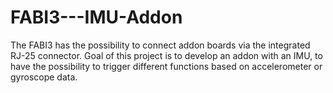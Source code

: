 # FABI3---IMU-Addon
The FABI3 has the possibility to connect addon boards via the integrated RJ-25 connector. Goal of this project is to develop an addon with an IMU, to have the possibility to trigger different functions based on accelerometer or gyroscope data.

